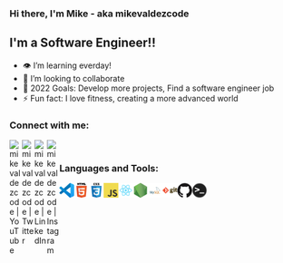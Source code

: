 ### Hi there, I'm Mike - aka mikevaldezcode

## I'm a Software Engineer!!

- 👁 I’m learning everday!
- 👯 I’m looking to collaborate 
- 🥅 2022 Goals: Develop more projects, Find a software engineer job
- ⚡ Fun fact: I love fitness, creating a more advanced world

### Connect with me:

[<img align="left" alt="mikevaldezcode | YouTube" width="22px" src="https://cdn.jsdelivr.net/npm/simple-icons@v3/icons/youtube.svg" />][youtube]
[<img align="left" alt="mikevaldezcode | Twitter" width="22px" src="https://cdn.jsdelivr.net/npm/simple-icons@v3/icons/twitter.svg" />][twitter]
[<img align="left" alt="mikevaldezcode | LinkedIn" width="22px" src="https://cdn.jsdelivr.net/npm/simple-icons@v3/icons/linkedin.svg" />][linkedin]
[<img align="left" alt="mikevaldezcode | Instagram" width="22px" src="https://cdn.jsdelivr.net/npm/simple-icons@v3/icons/instagram.svg" />][instagram]

<br />

### Languages and Tools:

<img align="left" alt="Visual Studio Code" width="26px" src="https://raw.githubusercontent.com/github/explore/80688e429a7d4ef2fca1e82350fe8e3517d3494d/topics/visual-studio-code/visual-studio-code.png" />

<img align="left" alt="HTML5" width="26px" src="https://raw.githubusercontent.com/github/explore/80688e429a7d4ef2fca1e82350fe8e3517d3494d/topics/html/html.png" />

<img align="left" alt="CSS3" width="26px" src="https://raw.githubusercontent.com/github/explore/80688e429a7d4ef2fca1e82350fe8e3517d3494d/topics/css/css.png" />

<img align="left" alt="JavaScript" width="26px" src="https://raw.githubusercontent.com/github/explore/80688e429a7d4ef2fca1e82350fe8e3517d3494d/topics/javascript/javascript.png" />

<img align="left" alt="React" width="26px" src="https://raw.githubusercontent.com/github/explore/80688e429a7d4ef2fca1e82350fe8e3517d3494d/topics/react/react.png" />

<img align="left" alt="Node.js" width="26px" src="https://raw.githubusercontent.com/github/explore/80688e429a7d4ef2fca1e82350fe8e3517d3494d/topics/nodejs/nodejs.png" />

<img align="left" alt="MySQL" width="26px" src="https://raw.githubusercontent.com/github/explore/80688e429a7d4ef2fca1e82350fe8e3517d3494d/topics/mysql/mysql.png" />

<img align="left" alt="Git" width="26px" src="https://raw.githubusercontent.com/github/explore/80688e429a7d4ef2fca1e82350fe8e3517d3494d/topics/git/git.png" />

<img align="left" alt="GitHub" width="26px" src="https://raw.githubusercontent.com/github/explore/78df643247d429f6cc873026c0622819ad797942/topics/github/github.png" />

<img align="left" alt="Terminal" width="26px" src="https://raw.githubusercontent.com/github/explore/80688e429a7d4ef2fca1e82350fe8e3517d3494d/topics/terminal/terminal.png" />


[twitter]: https://twitter.com/mikevaldez_code
[youtube]: https://www.youtube.com/channel/UCI7OYVvMIAGz-7YuAUM-oAQ
[instagram]: https://instagram.com/mikevaldez.code
[linkedin]: https://www.linkedin.com/in/michael-valdez-3b735513b/
